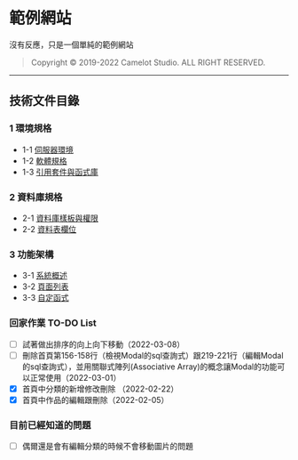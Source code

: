 # 範例網站

沒有反應，只是一個單純的範例網站

>Copyright © 2019-2022 Camelot Studio. ALL RIGHT RESERVED.

---------------------------------

## 技術文件目錄

### 1 環境規格

* 1-1 [伺服器環境](documentation/1.md#1-伺服器環境)
* 1-2 [軟體規格](documentation/1.md#2-軟體規格)
* 1-3 [引用套件與函式庫](documentation/1.md#1-3-引用套件與函式庫)

### 2 資料庫規格

* 2-1 [資料庫樣板與權限](documentation/2.md#2-1-資料庫樣板與權限)
* 2-2 [資料表欄位](documentation/2.md#2-2-資料表欄位)

### 3 功能架構

* 3-1 [系統概述](documentation/3.md#3-1-系統概述)
* 3-2 [頁面列表](documentation/3.md#3-2-頁面列表)
* 3-3 [自定函式](documentation/3.md#3-3-自定函式)

### 回家作業 TO-DO List

* [ ] 試著做出排序的向上向下移動（2022-03-08）
* [ ] 刪除首頁第156-158行（檢視Modal的sql查詢式）跟219-221行（編輯Modal的sql查詢式），並用關聯式陣列(Associative Array)的概念讓Modal的功能可以正常使用（2022-03-01）
* [X] 首頁中分類的新增修改刪除 （2022-02-22）
* [X] 首頁中作品的編輯跟刪除（2022-02-05）

### 目前已經知道的問題

* [ ] 偶爾還是會有編輯分類的時候不會移動圖片的問題
